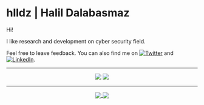 # hlldz | Halil Dalabasmaz

Hi!

I like research and development on cyber security field.

Feel free to leave feedback. You can also find me on [![Twitter][1.2]][1] and [![LinkedIn][2.2]][2].

---

[1.2]: http://i.imgur.com/wWzX9uB.png (twitter icon without padding)
[2.2]: https://raw.githubusercontent.com/MartinHeinz/MartinHeinz/master/linkedin-3-16.png (LinkedIn icon without padding)

[1]: https://twitter.com/hlldz
[2]: https://linkedin.com/in/hlldz

<p align="center">
    <a href="https://twitter.com/hlldz"><img src="https://img.shields.io/twitter/follow/hlldz?style=for-the-badge&logo=twitter&logoColor=ffffff&labelColor=1a1a1a&color=802000"></a>
    <a href="https://github.com/hlldz"><img src="https://img.shields.io/github/followers/hlldz?style=for-the-badge&logo=github&logoColor=ffffff&labelColor=1a1a1a&color=802000"></a>
</p>

---

<p align="center">

<a href="https://github.com/hlldz/hlldz">
  <img align="center" src="https://github-readme-stats.vercel.app/api?username=hlldz&include_all_commits=true&custom_title=hlldz's+GitHub+Stats&hide=contribs&show_icons=true&line_height=32&count_private=true&title_color=ffffff&text_color=c9cacc&icon_color=b32d00&bg_color=1a1a1a" />
</a>

<a href="https://github.com/hlldz/hlldz">
  <img align="center" src="https://github-readme-stats.vercel.app/api/top-langs/?username=hlldz&hide_title=false&exclude_repo=hlldz.github.io&langs_count=3&layout=default&hide_border=false&bg_color=1a1a1a&text_color=c9cacc&title_color=ffffff" />
</a>

</p>

